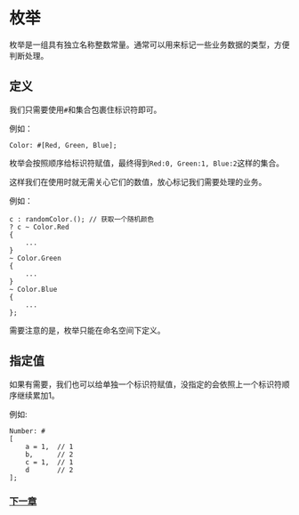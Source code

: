 # 枚举
枚举是一组具有独立名称整数常量。通常可以用来标记一些业务数据的类型，方便判断处理。
## 定义
我们只需要使用`#`和集合包裹住标识符即可。

例如：
```
Color: #[Red, Green, Blue];
```
枚举会按照顺序给标识符赋值，最终得到`Red:0, Green:1, Blue:2`这样的集合。

这样我们在使用时就无需关心它们的数值，放心标记我们需要处理的业务。

例如：
```
c : randomColor.(); // 获取一个随机颜色
? c ~ Color.Red
{
    ...
}
~ Color.Green
{
    ...
}
~ Color.Blue
{
    ...
};
```

需要注意的是，枚举只能在命名空间下定义。
## 指定值
如果有需要，我们也可以给单独一个标识符赋值，没指定的会依照上一个标识符顺序继续累加1。

例如:
```
Number: #
[
    a = 1,  // 1
    b,      // 2
    c = 1,  // 1
    d       // 2
];
```

### [下一章](检查.md)